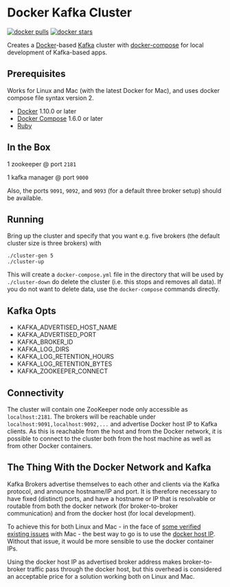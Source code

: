 # Docker Kafka Cluster

[![docker pulls](https://img.shields.io/docker/pulls/zen12/kafka-cluster.svg)](https://hub.docker.com/r/zen12/kafka-cluster/)
[![docker stars](https://img.shields.io/docker/stars/zen12/kafka-cluster.svg)](https://hub.docker.com/r/zen12/kafka-cluster/)

Creates a [Docker](https://www.docker.com)-based [Kafka](http://kafka.apache.org/)
cluster with [docker-compose](https://docs.docker.com/compose) for local
development of Kafka-based apps.

## Prerequisites

Works for Linux and Mac (with the latest Docker for Mac), and uses docker
compose file syntax version 2.

- [Docker](https://www.docker.com) 1.10.0 or later
- [Docker Compose](https://docs.docker.com/compose) 1.6.0 or later
- [Ruby](https://www.ruby-lang.org)

## In the Box

1 zookeeper @ port `2181`

1 kafka manager @ port `9000`

Also, the ports `9091`, `9092`, and `9093` (for a default three broker
setup) should be available.

## Running

Bring up the cluster and specify that you want e.g. five brokers (the default
cluster size is three brokers) with

```
./cluster-gen 5
./cluster-up
```

This will create a `docker-compose.yml` file in the directory that will be used
by `./cluster-down` do delete the cluster (i.e. this stops and removes all data).
If you do not want to delete data, use the `docker-compose` commands directly.
## Kafka Opts

- KAFKA_ADVERTISED_HOST_NAME
- KAFKA_ADVERTISED_PORT
- KAFKA_BROKER_ID
- KAFKA_LOG_DIRS
- KAFKA_LOG_RETENTION_HOURS
- KAFKA_LOG_RETENTION_BYTES
- KAFKA_ZOOKEEPER_CONNECT

## Connectivity

The cluster will contain one ZooKeeper node only accessible as `localhost:2181`.
The brokers will be reachable under `localhost:9091,localhost:9092,...` and
advertise Docker host IP to Kafka clients. As this is reachable from the host
and from the Docker network, it is possible to connect to the cluster both
from the host machine as well as from other Docker containers.

## The Thing With the Docker Network and Kafka

Kafka Brokers advertise themselves to each other and clients via the Kafka
protocol, and announce hostname/IP and port. It is therefore necessary to have
fixed (distinct) ports, and have a hostname or IP that is resolvable or routable
from both the docker network (for broker-to-broker communication) and from the
docker host (for local development).

To achieve this for both Linux and Mac - in the face of
[some verified existing issues](https://github.com/docker/docker/issues/22753)
with Mac - the best way to go is to use the [docker host IP](./cluster-up#L10-L15).
Without that issue, it would be more sensible to use the docker container IPs.

Using the docker host IP as advertised broker address makes broker-to-broker
traffic pass through the docker host, but this overhead is considered an
acceptable price for a solution working both on Linux and Mac.
